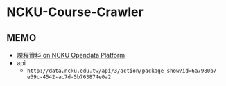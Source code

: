 # NCKU-Course-Crawler

## MEMO
- [課程資料 on NCKU Opendata Platform](http://data.ncku.edu.tw/dataset/8d6462ee513f1c1a601506265cc9f674)
- api
    - `http://data.ncku.edu.tw/api/3/action/package_show?id=6a7980b7-e39c-4542-ac7d-5b763874e0a2`
